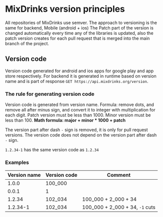 # MixDrinks version principles

All repositories of MixDrinks use semver. The approach to versioning is the same for backend, Mobile (android + ios)
The Patch part of the version is changed automatically every time any of the libraries is updated, also the patch
version creates for each pull request that is merged into the main branch of the project.

## Version code

Version code generated for android and ios apps for google play and app store respectively. For backend it is generated
in runtime based on version name and is part of response `GET https://api.mixdrinks.org/version`.

### The rule for generating version code

Version code is generated from version name.
Formula: remove dots, and remove all after minus sign,
and convert it to integer with multiplication for each digit.
Patch version must be less than 1000.
Minor version must be less than 100.
**Math formula: major + minor * 1000 + patch**

The version part after dash `-` sign is removed, it is only for pull request versions.
The version code does not depend on the version part after dash `-` sign.

`1.2.34-1` has the same version code as  `1.2.34`

### Examples

| Version name | Version code | Comment                         |
|--------------|--------------|---------------------------------|
| 1.0.0        | 100_000      |                                 |
| 0.0.1        | 1            |                                 |
| 1.2.34       | 102_034      | 100_000 + 2_000 + 34            |
| 1.2.34-1     | 102_034      | 100_000 + 2_000 + 34, `-1` cuts |

